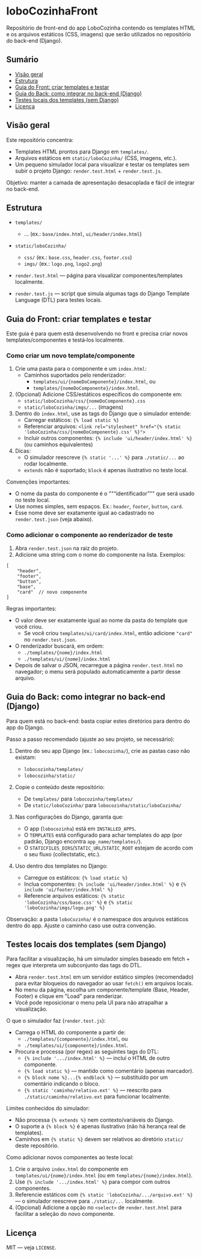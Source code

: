 # loboCozinhaFront

Repositório de front-end do app LoboCozinha contendo os templates HTML e os arquivos estáticos (CSS, imagens) que serão utilizados no repositório do back-end (Django).


## Sumário

- [Visão geral](#visao-geral)
- [Estrutura](#estrutura)
- [Guia do Front: criar templates e testar](#guia-do-front-criar-templates-e-testar)
- [Guia do Back: como integrar no back-end (Django)](#guia-do-back-como-integrar-no-back-end-django)
- [Testes locais dos templates (sem Django)](#testes-locais-dos-templates-sem-django)
- [Licença](#licença)


## Visão geral

Este repositório concentra:

- Templates HTML prontos para Django em `templates/`.
- Arquivos estáticos em `static/loboCozinha/` (CSS, imagens, etc.).
- Um pequeno simulador local para visualizar e testar os templates sem subir o projeto Django: `render.test.html` + `render.test.js`.

Objetivo: manter a camada de apresentação desacoplada e fácil de integrar no back-end.


## Estrutura

- `templates/` 
	- ... 
	(ex.: `base/index.html`, `ui/header/index.html`)

- `static/loboCozinha/`
	- `css/` (ex.: `base.css`, `header.css`, `footer.css`)
	- `imgs/` (ex.: `logo.png`, `logo2.png`)

- `render.test.html` — página para visualizar componentes/templates localmente.

- `render.test.js` — script que simula algumas tags do Django Template Language (DTL) para testes locais.


## Guia do Front: criar templates e testar

Este guia é para quem está desenvolvendo no front e precisa criar novos templates/componentes e testá‑los localmente.

### Como criar um novo template/componente

1) Crie uma pasta para o componente e um `index.html`:
	 - Caminhos suportados pelo renderizador:
		 - `templates/ui/{nomeDoComponente}/index.html`, ou
		 - `templates/{nomeDoComponente}/index.html`.
2) (Opcional) Adicione CSS/estáticos específicos do componente em:
	 - `static/loboCozinha/css/{nomeDoComponente}.css`
	 - `static/loboCozinha/imgs/...` (imagens)
3) Dentro do `index.html`, use as tags do Django que o simulador entende:
	 - Carregar estáticos: `{% load static %}`
	 - Referenciar arquivos: `<link rel="stylesheet" href="{% static 'loboCozinha/css/{nomeDoComponente}.css' %}">`
	 - Incluir outros componentes: `{% include 'ui/header/index.html' %}` (ou caminhos equivalentes)
4) Dicas:
	 - O simulador reescreve `{% static '...' %}` para `./static/...` ao rodar localmente.
	 - `extends` não é suportado; `block` é apenas ilustrativo no teste local.

Convenções importantes:

- O nome da pasta do componente é o ""“identificador”"" que será usado no teste local.
- Use nomes simples, sem espaços. Ex.: `header`, `footer`, `button`, `card`.
- Esse nome deve ser exatamente igual ao cadastrado no `render.test.json` (veja abaixo).

### Como adicionar o componente ao renderizador de teste

1) Abra `render.test.json` na raiz do projeto.
2) Adicione uma string com o nome do componente na lista. Exemplos:

```
[
	"header",
	"footer",
	"button",
	"base",
	"card"  // novo componente
]
```

Regras importantes:

- O valor deve ser exatamente igual ao nome da pasta do template que você criou.
	- Se você criou `templates/ui/card/index.html`, então adicione `"card"` no `render.test.json`.
- O renderizador buscará, em ordem:
	- `./templates/{nome}/index.html`
	- `./templates/ui/{nome}/index.html`
- Depois de salvar o JSON, recarregue a página `render.test.html` no navegador; o menu será populado automaticamente a partir desse arquivo.


## Guia do Back: como integrar no back-end (Django)

Para quem está no back-end: basta copiar estes diretórios para dentro do app do Django.

Passo a passo recomendado (ajuste ao seu projeto, se necessário):

1) Dentro do seu app Django (ex.: `lobocozinha/`), crie as pastas caso não existam:
	 - `lobocozinha/templates/`
	 - `lobocozinha/static/`

2) Copie o conteúdo deste repositório:
	 - De `templates/` para `lobocozinha/templates/`
	 - De `static/loboCozinha/` para `lobocozinha/static/loboCozinha/`

3) Nas configurações do Django, garanta que:
	 - O app (`lobocozinha`) está em `INSTALLED_APPS`.
	 - O `TEMPLATES` está configurado para achar templates do app (por padrão, Django encontra `app_name/templates/`).
	 - O `STATICFILES_DIRS`/`STATIC_URL`/`STATIC_ROOT` estejam de acordo com o seu fluxo (collectstatic, etc.).

4) Uso dentro dos templates no Django:
	 - Carregue os estáticos: `{% load static %}`
	 - Inclua componentes: `{% include 'ui/header/index.html' %}` e `{% include 'ui/footer/index.html' %}`
	 - Referencie arquivos estáticos: `{% static 'loboCozinha/css/base.css' %}` e `{% static 'loboCozinha/imgs/logo.png' %}`

Observação: a pasta `loboCozinha/` é o namespace dos arquivos estáticos dentro do app. Ajuste o caminho caso use outra convenção.


## Testes locais dos templates (sem Django)

Para facilitar a visualização, há um simulador simples baseado em fetch + regex que interpreta um subconjunto das tags do DTL.

- Abra `render.test.html` em um servidor estático simples (recomendado) para evitar bloqueios do navegador ao usar `fetch()` em arquivos locais.
- No menu da página, escolha um componente/template (Base, Header, Footer) e clique em "Load" para renderizar.
- Você pode reposicionar o menu pela UI para não atrapalhar a visualização.

O que o simulador faz (`render.test.js`):

- Carrega o HTML do componente a partir de:
	- `./templates/{componente}/index.html`, ou
	- `./templates/ui/{componente}/index.html`.
- Procura e processa (por regex) as seguintes tags do DTL:
	- `{% include '.../index.html' %}` — inclui o HTML de outro componente.
	- `{% load static %}` — mantido como comentário (apenas marcador).
	- `{% block nome %}...{% endblock %}` — substituído por um comentário indicando o bloco.
	- `{% static 'caminho/relativo.ext' %}` — reescrito para `./static/caminho/relativo.ext` para funcionar localmente.

Limites conhecidos do simulador:

- Não processa `{% extends %}` nem contexto/variáveis do Django.
- O suporte a `{% block %}` é apenas ilustrativo (não há herança real de templates).
- Caminhos em `{% static %}` devem ser relativos ao diretório `static/` deste repositório.

Como adicionar novos componentes ao teste local:

1) Crie o arquivo `index.html` do componente em `templates/ui/{nome}/index.html` (ou em `templates/{nome}/index.html`).
2) Use `{% include '.../index.html' %}` para compor com outros componentes.
3) Referencie estáticos com `{% static 'loboCozinha/.../arquivo.ext' %}` — o simulador reescreve para `./static/...` localmente.
4) (Opcional) Adicione a opção no `<select>` de `render.test.html` para facilitar a seleção do novo componente.


## Licença

MIT — veja `LICENSE`.
